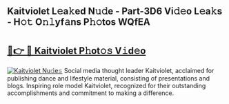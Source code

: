 ## Kaitviolet L𝚎a𝚔ed N𝚞𝚍e - Part-3D6 Vi𝚍𝚎o L𝚎a𝚔s - H𝚘𝚝 O𝚗𝚕yf𝚊ns P𝚑𝚘tos WQfEA

# <h2><a href="http://kf317r.oniu.top/?m=Kaitviolet">🔗👉 🔴 Kaitviolet P𝚑ot𝚘𝚜 V𝚒d𝚎o</a></h2>

[![Kaitviolet Nu𝚍e𝚜](https://i.imgur.com/0qMVB7G.gif)](http://kf317r.oniu.top/?m=Kaitviolet)
Social media thought leader Kaitviolet, acclaimed for publishing dance and lifestyle material, consisting of presentations and blogs. Inspiring role model Kaitviolet, recognized for their outstanding accomplishments and commitment to making a difference.  
